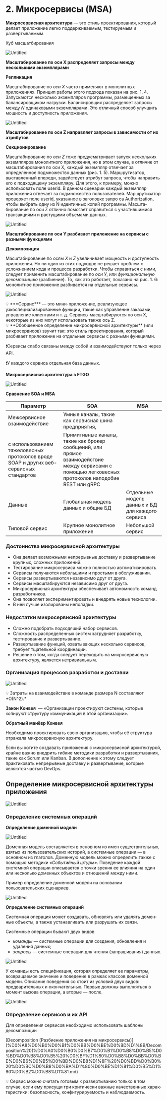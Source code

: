 # 2. Микросервисы (MSA)

**Микросервисная архитектура** — это стиль проектирования, который делает приложение легко под­держиваемым, тестируемым и развертываемым.

Куб масшатбирования

![Untitled](2%20%D0%9C%D0%B8%D0%BA%D1%80%D0%BE%D1%81%D0%B5%D1%80%D0%B2%D0%B8%D1%81%D1%8B%20(MSA)/Untitled.png)

**Масштабирование по оси X распределяет запросы между несколькими экземплярами**

**Репликация**

Масштабирование по *оси X* часто применяют в монолитных приложениях. Принцип работы этого подхода показан на рис. 1. 4. Запускаются несколько экземпляров про­граммы, размещенных за балансировщиком нагрузки. Балансировщик распределяет запросы между *N* одинаковыми экземплярами. Это отличный способ улучшить мощность и доступность приложения.

![Untitled](2%20%D0%9C%D0%B8%D0%BA%D1%80%D0%BE%D1%81%D0%B5%D1%80%D0%B2%D0%B8%D1%81%D1%8B%20(MSA)/Untitled%201.png)

**Масштабирование по оси Z направляет запросы в зависимости от их атрибутов**

**Секционирование**

Масштабирование по *оси Z* тоже предусматривает запуск нескольких экземпляров монолитного приложения, но в этом случае, в отличие от масштабирования по оси X, каждый экземпляр отвечает за определенное подмножество данных (рис. 1. 5). Маршрутизатор, выставленный впереди, задействует атрибут запроса, чтобы на­править его к подходящему экземпляру. Для этого, к примеру, можно использовать поле userid. В данном сценарии каждый экземпляр приложения отвечает за подмножество пользователей. Маршрутизатор проверяет поле userid, указанное в заголовке запро­ са Authorization, чтобы выбрать одну из N идентичных копий программы. Масшта­бирование по оси Z отлично помогает справиться с участившимися транзакциями и растущими объемами данных.

![Untitled](2%20%D0%9C%D0%B8%D0%BA%D1%80%D0%BE%D1%81%D0%B5%D1%80%D0%B2%D0%B8%D1%81%D1%8B%20(MSA)/Untitled%202.png)

**Масштабирование по оси Y разбивает приложение на сервисы с разными функциями**

**Декомпозиция**

Масштабирование по осям *X* и *Z* увеличивает мощность и доступность приложения. Но ни один из этих подходов не решает проблем с усложнением кода и процесса раз­работки. Чтобы справиться с ними, следует применить масштабирование по *оси* У, или *функциональную декомпозицию* (разбиение). То, как это работает, показано на рис. 1. 6: монолитное приложение разбивается на отдельные сервисы.

![Untitled](2%20%D0%9C%D0%B8%D0%BA%D1%80%D0%BE%D1%81%D0%B5%D1%80%D0%B2%D0%B8%D1%81%D1%8B%20(MSA)/Untitled%203.png)

<aside>
💡 ***Сервис*** — это мини-приложение, реализующее узкоспециализированные функ­ции, такие как управление заказами, управление клиентами и т. д. Сервисы масшта­бируются по оси X, некоторые из них могут использовать также ось Z.

</aside>

<aside>
💡 **Обобщенное определение микросервисной архитектуры** (или микросервисов) звучит так: это стиль проектирования, который разбивает приложение на отдельные сервисы с разными функциями.

</aside>

❗Сервисы слабо связаны между собой и взаимодействуют только через API. 

❗У каждого сервиса отдельная база данных.

**Микросервисная архитектура в FTGO**  

![Untitled](2%20%D0%9C%D0%B8%D0%BA%D1%80%D0%BE%D1%81%D0%B5%D1%80%D0%B2%D0%B8%D1%81%D1%8B%20(MSA)/Untitled%204.png)

**Сравнение SOA и MSA**

| **Параметр** | **SOA** | **MSA** |
| --- | --- | --- |
| Межсервисное взаимодействие | Умные каналы, такие как сервисная шина предприятия,
с использованием тяжеловесных протоколов вроде SOAP и других веб-сервисных стандартов | Примитивные каналы, такие как брокер сообщений, или прямое взаимодействие между сервисами с помощью легковесных протоколов наподобие REST или gRPC |
| Данные | Глобальная модель данных и общие БД | Отдельные модель данных и БД для каждого сервиса |
| Типовой сервис | Крупное монолитное приложение | Небольшой сервис |

### **Достоинства микросервисной архитектуры**

- Она делает возможными непрерывные доставку и развертывание крупных, слож­ных приложений.
- Тестирование микросервиса можно полностью автоматизировать.
- Сервисы получаются небольшими и простыми в обслуживании.
- Сервисы развертываются независимо друг от друга.
- Сервисы масштабируются независимо друг от друга.
- Микросервисная архитектура обеспечивает автономность команд разработчиков.
- Она позволяет экспериментировать и внедрять новые технологии.
- В ней лучше изолированы неполадки.

### Недостатки микросервисной архитектуры

- Сложно подобрать подходящий набор сервисов.
- Сложность распределенных систем затрудняет разработку, тестирование и раз­вертывание.
- Развертывание функций, охватывающих несколько сервисов, требует тщательной координации.
- Решение о том, когда следует переходить на микросервисную архитектуру, яв­ляется нетривиальным.

### Организация процессов разработки и доставки

![Untitled](2%20%D0%9C%D0%B8%D0%BA%D1%80%D0%BE%D1%81%D0%B5%D1%80%D0%B2%D0%B8%D1%81%D1%8B%20(MSA)/Untitled%205.png)

<aside>
💡 Затраты на взаимодействие в команде размера N составляют *О(N^2).*

</aside>

**Закон Конвея**
 — «Организации проектируют системы, которые копируют структуру коммуникаций в этой организации».

**Обратный манёвр Конвея**

Необходимо проектировать свою организацию, чтобы её структура отражала микросервисную архитектуру.

Если вы хотите создавать прило­жения с микросервисной архитектурой, крайне важно внедрить гибкие методики разработки и развертывания, такие как Scrum или Kanban. В дополнение к этому следует практиковать непрерывные доставку и развертывание, которые являются частью DevOps.

## Определение микросервисной архитектуры приложения

![Untitled](2%20%D0%9C%D0%B8%D0%BA%D1%80%D0%BE%D1%81%D0%B5%D1%80%D0%B2%D0%B8%D1%81%D1%8B%20(MSA)/Untitled%206.png)

### Определение системных операций

**Определение доменной модели**

![Untitled](2%20%D0%9C%D0%B8%D0%BA%D1%80%D0%BE%D1%81%D0%B5%D1%80%D0%B2%D0%B8%D1%81%D1%8B%20(MSA)/Untitled%207.png)

Доменная модель составляется в основном из имен существительных, взятых из пользовательских историй, а системные операции — в основном из глаголов. Домен­ную модель можно определить также с помощью методики *«Событийный штурм».* Поведение каждой системной операции описывается с точки зрения ее влияния на один или несколько доменных объектов и отношений между ними. 

Пример определение доменной модели на основании пользовательских сценариев.

![Untitled](2%20%D0%9C%D0%B8%D0%BA%D1%80%D0%BE%D1%81%D0%B5%D1%80%D0%B2%D0%B8%D1%81%D1%8B%20(MSA)/Untitled%208.png)

**Определение системных операций**

Системная операция может создавать, обновлять или удалять домен­ные объекты, а также устанавливать или разрушать их связи.

Системные операции бывают двух видов:

- *команды —* системные операции для создания, обновления и удаления данных;
- *запросы —* системные операции для чтения (запрашивания) данных.

![Untitled](2%20%D0%9C%D0%B8%D0%BA%D1%80%D0%BE%D1%81%D0%B5%D1%80%D0%B2%D0%B8%D1%81%D1%8B%20(MSA)/Untitled%209.png)

У команды есть спецификация, которая определяет ее параметры, возвращаемое значение и поведение в рамках классов доменной модели. Описание поведения со­ стоит из условий двух видов: предварительных и окончательных. Первые должны выполняться в момент вызова операции, а вторые — после.

![Untitled](2%20%D0%9C%D0%B8%D0%BA%D1%80%D0%BE%D1%81%D0%B5%D1%80%D0%B2%D0%B8%D1%81%D1%8B%20(MSA)/Untitled%2010.png)

### Определение сервисов и их API

Для определения сервисов необходимо использовать шаблоны декомпозиции

[Decomposition (Разбиение приложения на микросервисы)](%D0%A8%D0%B0%D0%B1%D0%BB%D0%BE%D0%BD%D1%8B/Decomposition%20(%D0%A0%D0%B0%D0%B7%D0%B1%D0%B8%D0%B5%D0%BD%D0%B8%D0%B5%20%D0%BF%D1%80%D0%B8%D0%BB%D0%BE%D0%B6%D0%B5%D0%BD%D0%B8%D1%8F%20%D0%BD%D0%B0%20%D0%BC%D0%B8%D0%BA%D1%80%D0%BE%D1%81%D0%B5%D1%80%D0%B2%D0%B8%D1%81.md)

<aside>
💡 Сервис можно считать готовым к развертыванию только в том случае, если ему присущи три критически важные качественные харак­теристики: безопасность, конфигурируемость и наблюдаемость.

</aside>
